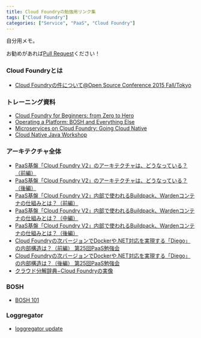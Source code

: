```yaml
---
title: Cloud Foundryの勉強用リンク集
tags: ["Cloud Foundry"]
categories: ["Service", "PaaS", "Cloud Foundry"]
---
```


自分用メモ。

お勧めがあれば[Pull Request](https://github.com/making/blog.ik.am/blob/master/content/00363.md)ください！

### Cloud Foundryとは

* [Cloud Foundryの件について@Open Source Conference 2015 Fall/Tokyo](https://speakerdeck.com/ozzozz/tokyo)

### トレーニング資料

* [Cloud Foundry for Beginners: from Zero to Hero](https://github.com/CloudCredo/training-cf-zero-to-hero)
* [Operating a Platform: BOSH and Everything Else](https://github.com/CloudCredo/training-operating-the-foundry)
* [Microservices on Cloud Foundry: Going Cloud Native](https://github.com/CloudCredo/microservices-training)
* [Cloud Native Java Workshop](https://github.com/joshlong/cloud-native-workshop)

### アーキテクチャ全体

* [PaaS基盤「Cloud Foundry V2」のアーキテクチャは、どうなっている？（前編）](http://www.publickey1.jp/blog/14/paascloud_foundry_v2.html)
* [PaaS基盤「Cloud Foundry V2」のアーキテクチャは、どうなっている？（後編）](http://www.publickey1.jp/blog/14/paascloud_foundry_v2_1.html)
* [PaaS基盤「Cloud Foundry V2」内部で使われるBuildpack、Wardenコンテナの仕組みとは？（前編）](http://www.publickey1.jp/blog/14/paascloud_foundry_v2buildpack_warden.html)
* [PaaS基盤「Cloud Foundry V2」内部で使われるBuildpack、Wardenコンテナの仕組みとは？（中編）](http://www.publickey1.jp/blog/14/paascloud_foundry_v2buildpackwarden.html)
* [PaaS基盤「Cloud Foundry V2」内部で使われるBuildpack、Wardenコンテナの仕組みとは？（後編）](http://www.publickey1.jp/blog/14/paascloud_foundry_v2buildpackwarden_1.html)
* [Cloud Foundryの次バージョンでDockerや.NET対応を実現する「Diego」の内部構造は？（前編） 第25回PaaS勉強会](http://www.publickey1.jp/blog/15/cloud_foundry_diego.html)
* [Cloud Foundryの次バージョンでDockerや.NET対応を実現する「Diego」の内部構造は？（後編） 第25回PaaS勉強会](http://www.publickey1.jp/blog/15/cloud_foundry_diego2.html)
* [クラウド分解辞典−Cloud Foundryの実像](http://it.impressbm.co.jp/category/c320036)

### BOSH

* [BOSH 101](https://speakerdeck.com/ozzozz/bosh-101)

### Loggregator

* [loggregator update](http://www.slideshare.net/foobaz3/loggregator-update)
